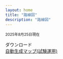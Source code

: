 ```yaml
---
layout: home
title: "路線図"
description: "路線図"
---
```


<script setup lang="ts">
import { withBase } from 'vitepress'
</script>

<BigImage src="/map/map2025-08-25.dzi" width="100%" height="75vh"/>
<small>2025年8月25日現在</small>

<a :href="withBase('/map/map2025-08-25.png')" download="map2025-08-25.png">ダウンロード</a>  
[自動生成マップ(試験運用)](/map/auto)
